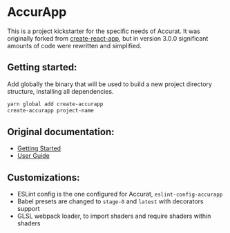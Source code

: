 # AccurApp

This is a project kickstarter for the specific needs of Accurat.
It was originally forked from [create-react-app](https://github.com/facebookincubator/create-react-app/),
but in version 3.0.0 significant amounts of code were rewritten and simplified.

## Getting started:

Add globally the binary that will be used to build a new project directory structure, installing all dependencies.

```sh
yarn global add create-accurapp
create-accurapp project-name
```

## Original documentation:
- [Getting Started](https://github.com/facebookincubator/create-react-app/#getting-started)
- [User Guide](https://github.com/facebookincubator/create-react-app/blob/master/packages/react-scripts/template/README.md)

## Customizations:
- ESLint config is the one configured for Accurat, `eslint-config-accurapp`
- Babel presets are changed to `stage-0` and `latest` with decorators support
- GLSL webpack loader, to import shaders and require shaders within shaders
